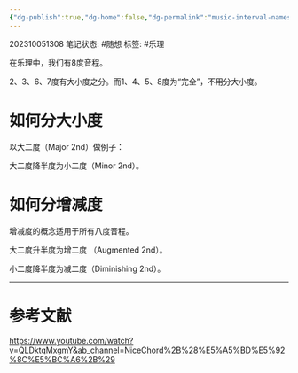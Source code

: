 ```yaml
---
{"dg-publish":true,"dg-home":false,"dg-permalink":"music-interval-names","permalink":"/music-interval-names/","dgPassFrontmatter":true}
---
```


202310051308
笔记状态: #随想
标签: #乐理

在乐理中，我们有8度音程。

2、3、6、7度有大小度之分。而1、4、5、8度为“完全”，不用分大小度。

# 如何分大小度

以大二度（Major 2nd）做例子：

大二度降半度为小二度（Minor 2nd）。

# 如何分增减度

增减度的概念适用于所有八度音程。

大二度升半度为增二度 （Augmented 2nd）。

小二度降半度为减二度（Diminishing 2nd）。

---
# 参考文献

https://www.youtube.com/watch?v=QLDktqMxgmY&ab_channel=NiceChord%2B%28%E5%A5%BD%E5%92%8C%E5%BC%A6%2B%29